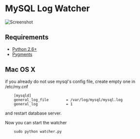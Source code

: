 MySQL Log Watcher
==========

![Screenshot](/abdoc/MySQL-Log-Watcher/raw/master/screen.png)

Requirements
----------
- [Python 2.6+](http://www.python.org/getit/releases/2.6/)
- [Pygments](http://pygments.org/)

Mac OS X
----------
if you already do not use mysql's config file, create empty one in /etc/my.cnf

        [mysqld]
        general_log_file        = /var/log/mysql/mysql.log
        general_log             = 1

and restart database server.

Now you can start the watcher

        sudo python watcher.py